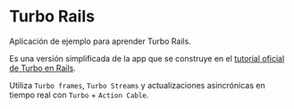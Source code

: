 # Turbo Rails

Aplicación de ejemplo para aprender Turbo Rails.

Es una versión simplificada de la app que se construye en el [tutorial oficial de Turbo en Rails](https://www.hotrails.dev/turbo-rails).

Utiliza `Turbo frames`, `Turbo Streams` y actualizaciones asincrónicas en tiempo real con `Turbo` + `Action Cable`.
